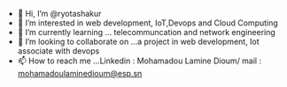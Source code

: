 - 👋 Hi, I’m @ryotashakur
- 👀 I’m interested in web development, IoT,Devops and Cloud Computing
- 🌱 I’m currently learning ... telecommuncation and network engineering
- 💞️ I’m looking to collaborate on ...a project in web development, Iot associate with devops 
- 📫 How to reach me ...Linkedin : Mohamadou Lamine Dioum/ mail : mohamadoulaminedioum@esp.sn

<!---
ryotashakur/ryotashakur is a ✨ special ✨ repository because its `README.md` (this file) appears on your GitHub profile.
You can click the Preview link to take a look at your changes.
--->
